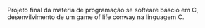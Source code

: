 Projeto final da matéria de programação se softeare báscio em C, desenvilvimento de um game of life conway na linguagem C.
